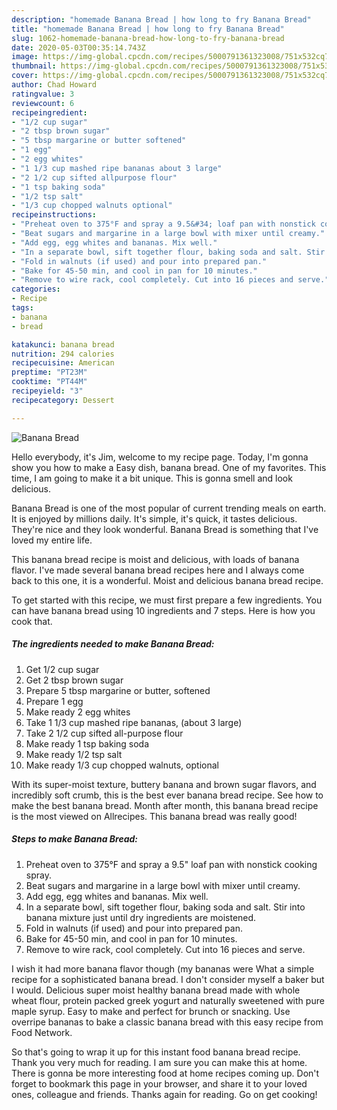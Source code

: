 ```yaml
---
description: "homemade Banana Bread | how long to fry Banana Bread"
title: "homemade Banana Bread | how long to fry Banana Bread"
slug: 1062-homemade-banana-bread-how-long-to-fry-banana-bread
date: 2020-05-03T00:35:14.743Z
image: https://img-global.cpcdn.com/recipes/5000791361323008/751x532cq70/banana-bread-recipe-main-photo.jpg
thumbnail: https://img-global.cpcdn.com/recipes/5000791361323008/751x532cq70/banana-bread-recipe-main-photo.jpg
cover: https://img-global.cpcdn.com/recipes/5000791361323008/751x532cq70/banana-bread-recipe-main-photo.jpg
author: Chad Howard
ratingvalue: 3
reviewcount: 6
recipeingredient:
- "1/2 cup sugar"
- "2 tbsp brown sugar"
- "5 tbsp margarine or butter softened"
- "1 egg"
- "2 egg whites"
- "1 1/3 cup mashed ripe bananas about 3 large"
- "2 1/2 cup sifted allpurpose flour"
- "1 tsp baking soda"
- "1/2 tsp salt"
- "1/3 cup chopped walnuts optional"
recipeinstructions:
- "Preheat oven to 375°F and spray a 9.5&#34; loaf pan with nonstick cooking spray."
- "Beat sugars and margarine in a large bowl with mixer until creamy."
- "Add egg, egg whites and bananas. Mix well."
- "In a separate bowl, sift together flour, baking soda and salt. Stir into banana mixture just until dry ingredients are moistened."
- "Fold in walnuts (if used) and pour into prepared pan."
- "Bake for 45-50 min, and cool in pan for 10 minutes."
- "Remove to wire rack, cool completely. Cut into 16 pieces and serve."
categories:
- Recipe
tags:
- banana
- bread

katakunci: banana bread 
nutrition: 294 calories
recipecuisine: American
preptime: "PT23M"
cooktime: "PT44M"
recipeyield: "3"
recipecategory: Dessert

---
```



![Banana Bread](https://img-global.cpcdn.com/recipes/5000791361323008/751x532cq70/banana-bread-recipe-main-photo.jpg)

Hello everybody, it's Jim, welcome to my recipe page. Today, I'm gonna show you how to make a Easy dish, banana bread. One of my favorites. This time, I am going to make it a bit unique. This is gonna smell and look delicious.

Banana Bread is one of the most popular of current trending meals on earth. It is enjoyed by millions daily. It's simple, it's quick, it tastes delicious. They're nice and they look wonderful. Banana Bread is something that I've loved my entire life.

This banana bread recipe is moist and delicious, with loads of banana flavor. I&#39;ve made several banana bread recipes here and I always come back to this one, it is a wonderful. Moist and delicious banana bread recipe.


To get started with this recipe, we must first prepare a few ingredients. You can have banana bread using 10 ingredients and 7 steps. Here is how you cook that.

<!--inarticleads1-->

##### The ingredients needed to make Banana Bread:

1. Get 1/2 cup sugar
1. Get 2 tbsp brown sugar
1. Prepare 5 tbsp margarine or butter, softened
1. Prepare 1 egg
1. Make ready 2 egg whites
1. Take 1 1/3 cup mashed ripe bananas, (about 3 large)
1. Take 2 1/2 cup sifted all-purpose flour
1. Make ready 1 tsp baking soda
1. Make ready 1/2 tsp salt
1. Make ready 1/3 cup chopped walnuts, optional


With its super-moist texture, buttery banana and brown sugar flavors, and incredibly soft crumb, this is the best ever banana bread recipe. See how to make the best banana bread. Month after month, this banana bread recipe is the most viewed on Allrecipes. This banana bread was really good! 

<!--inarticleads2-->

##### Steps to make Banana Bread:

1. Preheat oven to 375°F and spray a 9.5&#34; loaf pan with nonstick cooking spray.
1. Beat sugars and margarine in a large bowl with mixer until creamy.
1. Add egg, egg whites and bananas. Mix well.
1. In a separate bowl, sift together flour, baking soda and salt. Stir into banana mixture just until dry ingredients are moistened.
1. Fold in walnuts (if used) and pour into prepared pan.
1. Bake for 45-50 min, and cool in pan for 10 minutes.
1. Remove to wire rack, cool completely. Cut into 16 pieces and serve.


I wish it had more banana flavor though (my bananas were What a simple recipe for a sophisticated banana bread. I don&#39;t consider myself a baker but I would. Delicious super moist healthy banana bread made with whole wheat flour, protein packed greek yogurt and naturally sweetened with pure maple syrup. Easy to make and perfect for brunch or snacking. Use overripe bananas to bake a classic banana bread with this easy recipe from Food Network. 

So that's going to wrap it up for this instant food banana bread recipe. Thank you very much for reading. I am sure you can make this at home. There is gonna be more interesting food at home recipes coming up. Don't forget to bookmark this page in your browser, and share it to your loved ones, colleague and friends. Thanks again for reading. Go on get cooking!
